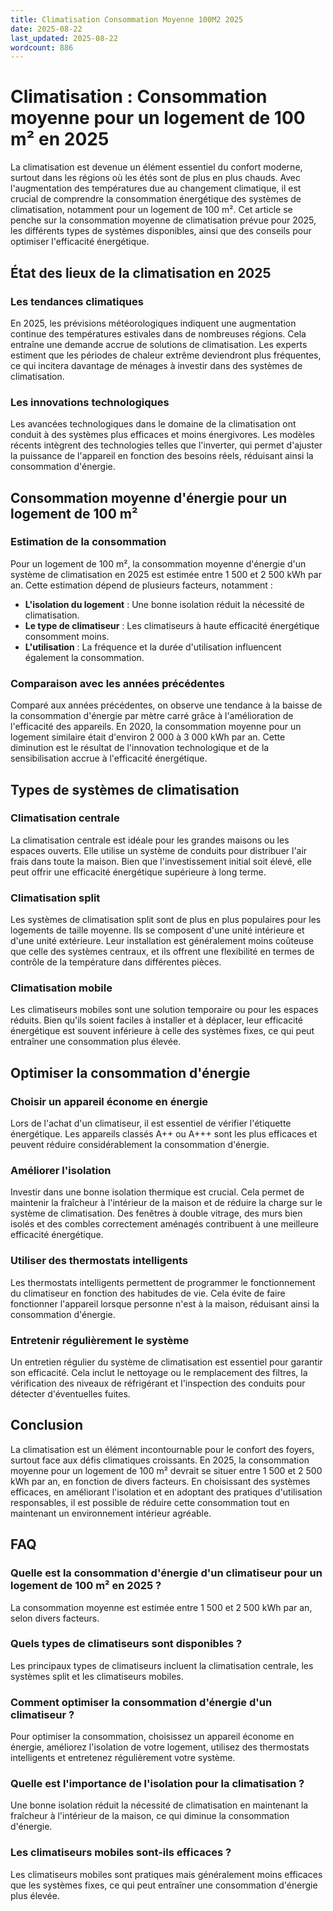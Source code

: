 ```yaml
---
title: Climatisation Consommation Moyenne 100M2 2025
date: 2025-08-22
last_updated: 2025-08-22
wordcount: 886
---
```


# Climatisation : Consommation moyenne pour un logement de 100 m² en 2025

La climatisation est devenue un élément essentiel du confort moderne, surtout dans les régions où les étés sont de plus en plus chauds. Avec l'augmentation des températures due au changement climatique, il est crucial de comprendre la consommation énergétique des systèmes de climatisation, notamment pour un logement de 100 m². Cet article se penche sur la consommation moyenne de climatisation prévue pour 2025, les différents types de systèmes disponibles, ainsi que des conseils pour optimiser l'efficacité énergétique.

## État des lieux de la climatisation en 2025

### Les tendances climatiques

En 2025, les prévisions météorologiques indiquent une augmentation continue des températures estivales dans de nombreuses régions. Cela entraîne une demande accrue de solutions de climatisation. Les experts estiment que les périodes de chaleur extrême deviendront plus fréquentes, ce qui incitera davantage de ménages à investir dans des systèmes de climatisation.

### Les innovations technologiques

Les avancées technologiques dans le domaine de la climatisation ont conduit à des systèmes plus efficaces et moins énergivores. Les modèles récents intègrent des technologies telles que l'inverter, qui permet d'ajuster la puissance de l'appareil en fonction des besoins réels, réduisant ainsi la consommation d'énergie.

## Consommation moyenne d'énergie pour un logement de 100 m²

### Estimation de la consommation

Pour un logement de 100 m², la consommation moyenne d'énergie d'un système de climatisation en 2025 est estimée entre 1 500 et 2 500 kWh par an. Cette estimation dépend de plusieurs facteurs, notamment :

- **L'isolation du logement** : Une bonne isolation réduit la nécessité de climatisation.
- **Le type de climatiseur** : Les climatiseurs à haute efficacité énergétique consomment moins.
- **L'utilisation** : La fréquence et la durée d'utilisation influencent également la consommation.

### Comparaison avec les années précédentes

Comparé aux années précédentes, on observe une tendance à la baisse de la consommation d'énergie par mètre carré grâce à l'amélioration de l'efficacité des appareils. En 2020, la consommation moyenne pour un logement similaire était d'environ 2 000 à 3 000 kWh par an. Cette diminution est le résultat de l'innovation technologique et de la sensibilisation accrue à l'efficacité énergétique.

## Types de systèmes de climatisation

### Climatisation centrale

La climatisation centrale est idéale pour les grandes maisons ou les espaces ouverts. Elle utilise un système de conduits pour distribuer l'air frais dans toute la maison. Bien que l'investissement initial soit élevé, elle peut offrir une efficacité énergétique supérieure à long terme.

### Climatisation split

Les systèmes de climatisation split sont de plus en plus populaires pour les logements de taille moyenne. Ils se composent d'une unité intérieure et d'une unité extérieure. Leur installation est généralement moins coûteuse que celle des systèmes centraux, et ils offrent une flexibilité en termes de contrôle de la température dans différentes pièces.

### Climatisation mobile

Les climatiseurs mobiles sont une solution temporaire ou pour les espaces réduits. Bien qu'ils soient faciles à installer et à déplacer, leur efficacité énergétique est souvent inférieure à celle des systèmes fixes, ce qui peut entraîner une consommation plus élevée.

## Optimiser la consommation d'énergie

### Choisir un appareil économe en énergie

Lors de l'achat d'un climatiseur, il est essentiel de vérifier l'étiquette énergétique. Les appareils classés A++ ou A+++ sont les plus efficaces et peuvent réduire considérablement la consommation d'énergie.

### Améliorer l'isolation

Investir dans une bonne isolation thermique est crucial. Cela permet de maintenir la fraîcheur à l'intérieur de la maison et de réduire la charge sur le système de climatisation. Des fenêtres à double vitrage, des murs bien isolés et des combles correctement aménagés contribuent à une meilleure efficacité énergétique.

### Utiliser des thermostats intelligents

Les thermostats intelligents permettent de programmer le fonctionnement du climatiseur en fonction des habitudes de vie. Cela évite de faire fonctionner l'appareil lorsque personne n'est à la maison, réduisant ainsi la consommation d'énergie.

### Entretenir régulièrement le système

Un entretien régulier du système de climatisation est essentiel pour garantir son efficacité. Cela inclut le nettoyage ou le remplacement des filtres, la vérification des niveaux de réfrigérant et l'inspection des conduits pour détecter d'éventuelles fuites.

## Conclusion

La climatisation est un élément incontournable pour le confort des foyers, surtout face aux défis climatiques croissants. En 2025, la consommation moyenne pour un logement de 100 m² devrait se situer entre 1 500 et 2 500 kWh par an, en fonction de divers facteurs. En choisissant des systèmes efficaces, en améliorant l'isolation et en adoptant des pratiques d'utilisation responsables, il est possible de réduire cette consommation tout en maintenant un environnement intérieur agréable.

## FAQ

### Quelle est la consommation d'énergie d'un climatiseur pour un logement de 100 m² en 2025 ?

La consommation moyenne est estimée entre 1 500 et 2 500 kWh par an, selon divers facteurs.

### Quels types de climatiseurs sont disponibles ?

Les principaux types de climatiseurs incluent la climatisation centrale, les systèmes split et les climatiseurs mobiles.

### Comment optimiser la consommation d'énergie d'un climatiseur ?

Pour optimiser la consommation, choisissez un appareil économe en énergie, améliorez l'isolation de votre logement, utilisez des thermostats intelligents et entretenez régulièrement votre système.

### Quelle est l'importance de l'isolation pour la climatisation ?

Une bonne isolation réduit la nécessité de climatisation en maintenant la fraîcheur à l'intérieur de la maison, ce qui diminue la consommation d'énergie.

### Les climatiseurs mobiles sont-ils efficaces ?

Les climatiseurs mobiles sont pratiques mais généralement moins efficaces que les systèmes fixes, ce qui peut entraîner une consommation d'énergie plus élevée.